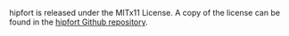 hipfort is released under the MITx11 License. A copy of the license can be found
in the [hipfort Github repository](https://github.com/ROCmSoftwarePlatform/hipfort/blob/develop/LICENSE).